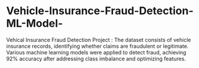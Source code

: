 # Vehicle-Insurance-Fraud-Detection-ML-Model-
Vehical Insurance Fraud Detection Project : The dataset consists of vehicle insurance records, identifying whether claims are fraudulent or legitimate. Various machine learning models were applied to detect fraud, achieving 92% accuracy after addressing class imbalance and optimizing features.
